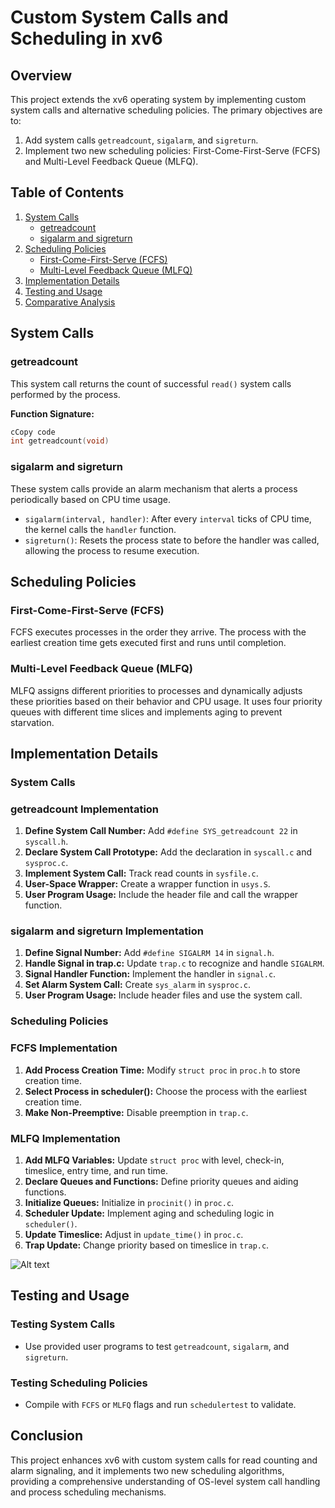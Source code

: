 # Custom System Calls and Scheduling in xv6

## Overview

This project extends the xv6 operating system by implementing custom system calls and alternative scheduling policies. The primary objectives are to:

1. Add system calls `getreadcount`, `sigalarm`, and `sigreturn`.
2. Implement two new scheduling policies: First-Come-First-Serve (FCFS) and Multi-Level Feedback Queue (MLFQ).

## Table of Contents

1. [System Calls](https://www.notion.so/readme-35ffae54a1044368b3c7634c4d4b6e17?pvs=21)
    - [getreadcount](https://www.notion.so/readme-35ffae54a1044368b3c7634c4d4b6e17?pvs=21)
    - [sigalarm and sigreturn](https://www.notion.so/readme-35ffae54a1044368b3c7634c4d4b6e17?pvs=21)
2. [Scheduling Policies](https://www.notion.so/readme-35ffae54a1044368b3c7634c4d4b6e17?pvs=21)
    - [First-Come-First-Serve (FCFS)](https://www.notion.so/readme-35ffae54a1044368b3c7634c4d4b6e17?pvs=21)
    - [Multi-Level Feedback Queue (MLFQ)](https://www.notion.so/readme-35ffae54a1044368b3c7634c4d4b6e17?pvs=21)
3. [Implementation Details](https://www.notion.so/readme-35ffae54a1044368b3c7634c4d4b6e17?pvs=21)
4. [Testing and Usage](https://www.notion.so/readme-35ffae54a1044368b3c7634c4d4b6e17?pvs=21)
5. [Comparative Analysis](https://www.notion.so/readme-35ffae54a1044368b3c7634c4d4b6e17?pvs=21)

## System Calls

### getreadcount

This system call returns the count of successful `read()` system calls performed by the process.

**Function Signature:**

```c
cCopy code
int getreadcount(void)

```

### sigalarm and sigreturn

These system calls provide an alarm mechanism that alerts a process periodically based on CPU time usage.

- `sigalarm(interval, handler)`: After every `interval` ticks of CPU time, the kernel calls the `handler` function.
- `sigreturn()`: Resets the process state to before the handler was called, allowing the process to resume execution.

## Scheduling Policies

### First-Come-First-Serve (FCFS)

FCFS executes processes in the order they arrive. The process with the earliest creation time gets executed first and runs until completion.

### Multi-Level Feedback Queue (MLFQ)

MLFQ assigns different priorities to processes and dynamically adjusts these priorities based on their behavior and CPU usage. It uses four priority queues with different time slices and implements aging to prevent starvation.

## Implementation Details

### System Calls

### getreadcount Implementation

1. **Define System Call Number:** Add `#define SYS_getreadcount 22` in `syscall.h`.
2. **Declare System Call Prototype:** Add the declaration in `syscall.c` and `sysproc.c`.
3. **Implement System Call:** Track read counts in `sysfile.c`.
4. **User-Space Wrapper:** Create a wrapper function in `usys.S`.
5. **User Program Usage:** Include the header file and call the wrapper function.

### sigalarm and sigreturn Implementation

1. **Define Signal Number:** Add `#define SIGALRM 14` in `signal.h`.
2. **Handle Signal in trap.c:** Update `trap.c` to recognize and handle `SIGALRM`.
3. **Signal Handler Function:** Implement the handler in `signal.c`.
4. **Set Alarm System Call:** Create `sys_alarm` in `sysproc.c`.
5. **User Program Usage:** Include header files and use the system call.

### Scheduling Policies

### FCFS Implementation

1. **Add Process Creation Time:** Modify `struct proc` in `proc.h` to store creation time.
2. **Select Process in scheduler():** Choose the process with the earliest creation time.
3. **Make Non-Preemptive:** Disable preemption in `trap.c`.

### MLFQ Implementation

1. **Add MLFQ Variables:** Update `struct proc` with level, check-in, timeslice, entry time, and run time.
2. **Declare Queues and Functions:** Define priority queues and aiding functions.
3. **Initialize Queues:** Initialize in `procinit()` in `proc.c`.
4. **Scheduler Update:** Implement aging and scheduling logic in `scheduler()`.
5. **Update Timeslice:** Adjust in `update_time()` in `proc.c`.
6. **Trap Update:** Change priority based on timeslice in `trap.c`.

![Alt text](./mlfq_plot.png"mlfq_plot")

## Testing and Usage

### Testing System Calls

- Use provided user programs to test `getreadcount`, `sigalarm`, and `sigreturn`.

### Testing Scheduling Policies

- Compile with `FCFS` or `MLFQ` flags and run `schedulertest` to validate.

## Conclusion

This project enhances xv6 with custom system calls for read counting and alarm signaling, and it implements two new scheduling algorithms, providing a comprehensive understanding of OS-level system call handling and process scheduling mechanisms.